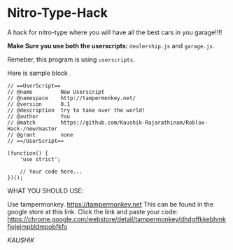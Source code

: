 # Nitro-Type-Hack
A hack for nitro-type where you will have all the best cars in you garage!!!!

__Make Sure you use both the userscripts:__ ``dealership.js`` and ``garage.js``.

Remeber, this program is using ``userscripts``.

Here is sample block

```
// ==UserScript==
// @name         New Userscript
// @namespace    http://tampermonkey.net/
// @version      0.1
// @description  try to take over the world!
// @author       You
// @match        https://github.com/Kaushik-Rajarathinam/Roblox-Hack-/new/master
// @grant        none
// ==/UserScript==

(function() {
    'use strict';

    // Your code here...
})();
```
WHAT YOU SHOULD USE:

Use tampermonkey. https://tampermonkey.net This can be found in the google store at this link. Click the link and paste your code: https://chrome.google.com/webstore/detail/tampermonkey/dhdgffkkebhmkfjojejmpbldmpobfkfo


_KAUSHIK_
